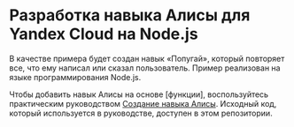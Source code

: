 # Разработка навыка Алисы для Yandex Cloud на Node.js

В качестве примера будет создан навык «Попугай», который повторяет все, что ему написал или сказал пользователь. Пример реализован на языке программирования Node.js.

Чтобы добавить навык Алисы на основе [функции], воспользуйтесь практическим руководством [Создание навыка Алисы](https://yandex.cloud/ru/docs/tutorials/serverless/alice-skill). Исходный код, который используется в руководстве, доступен в этом репозитории.

